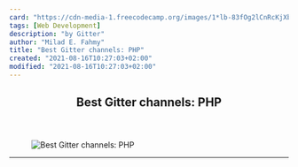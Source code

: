 ```yaml
---
card: "https://cdn-media-1.freecodecamp.org/images/1*lb-83fOg2lCnRcKjXbX2lg.png"
tags: [Web Development]
description: "by Gitter"
author: "Milad E. Fahmy"
title: "Best Gitter channels: PHP"
created: "2021-08-16T10:27:03+02:00"
modified: "2021-08-16T10:27:03+02:00"
---
```

<div class="site-wrapper">
<main id="site-main" class="site-main outer">
<div class="inner">
<article class="post-full post tag-web-development tag-php tag-programming tag-programming-languages tag-learning-to-code ">
<header class="post-full-header">
<h1 class="post-full-title">Best Gitter channels: PHP</h1>
</header>
<figure class="post-full-image">
<picture>
<source media="(max-width: 700px)" sizes="1px" srcset="data:image/gif;base64,R0lGODlhAQABAIAAAAAAAP///yH5BAEAAAAALAAAAAABAAEAAAIBRAA7 1w">
<source media="(min-width: 701px)" sizes="(max-width: 800px) 400px,
(max-width: 1170px) 700px,
1400px" srcset="https://cdn-media-1.freecodecamp.org/images/1*lb-83fOg2lCnRcKjXbX2lg.png 300w,
https://cdn-media-1.freecodecamp.org/images/1*lb-83fOg2lCnRcKjXbX2lg.png 600w,
https://cdn-media-1.freecodecamp.org/images/1*lb-83fOg2lCnRcKjXbX2lg.png 1000w,
https://cdn-media-1.freecodecamp.org/images/1*lb-83fOg2lCnRcKjXbX2lg.png 2000w">
<img onerror="this.style.display='none'" src="https://cdn-media-1.freecodecamp.org/images/1*lb-83fOg2lCnRcKjXbX2lg.png" alt="Best Gitter channels: PHP">
</picture>
</figure>
<section class="post-full-content">
<div class="post-content medium-migrated-article">
</div>
<hr>
</section>
</article>
</div>
</main>
</div>
<!-- Google Tag Manager (noscript) -->
<!-- End Google Tag Manager (noscript) -->
